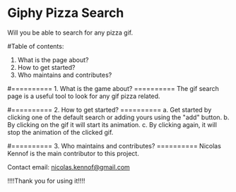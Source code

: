 # Giphy Pizza Search
Will you be able to search for any pizza gif.

#Table of contents:
1. What is the page about?
2. How to get started?
3. Who maintains and contributes?

#========== 1. What is the game about? ==========
The gif search page is a useful tool to look for any gif pizza related.

#========== 2. How to get started? ==========
a. Get started by clicking one of the default search or adding yours using the "add" button.
b. By clicking on the gif it will start its animation.
c. By clicking again, it will stop the animation of the clicked gif.

#========== 3. Who maintains and contributes? ==========
Nicolas Kennof is the main contributor to this project.

Contact email: nicolas.kennof@gmail.com

!!!!Thank you for using it!!!!
